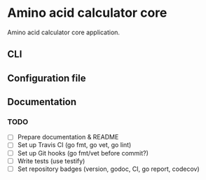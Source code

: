 # Amino acid calculator core 

Amino acid calculator core application.

## CLI
## Configuration file
## Documentation


### TODO
- [ ] Prepare documentation & README
- [ ] Set up Travis CI (go fmt, go vet, go lint)
- [ ] Set up Git hooks (go fmt/vet before commit?)
- [ ] Write tests (use testify)
- [ ] Set repository badges (version, godoc, CI, go report, codecov)
